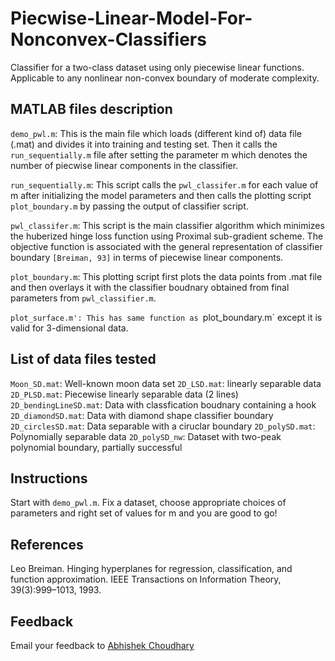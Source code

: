 # Piecwise-Linear-Model-For-Nonconvex-Classifiers
Classifier for a two-class dataset using only piecewise linear functions. Applicable to any nonlinear non-convex boundary of moderate complexity.

## MATLAB files description
`demo_pwl.m`: This is the main file which loads (different kind of) data file (.mat) and divides it into training and testing set. Then it calls the `run_sequentially.m` file after setting the parameter m which denotes the number of piecwise linear components in the classifier. 

`run_sequentially.m`: This script calls the `pwl_classifer.m` for each value of m after initializing the model parameters and then calls the plotting script `plot_boundary.m` by passing the output of classifier script. 

`pwl_classifer.m`: This script is the main classifier algorithm which minimizes the huberized hinge loss function using Proximal sub-gradient scheme. The objective function is associated with the general representation of classifier boundary `[Breiman, 93]` in terms of piecewise linear components. 

`plot_boundary.m`: This plotting script first plots the data points from .mat file and then overlays it with the classifier boudnary obtained from final parameters from `pwl_classifier.m`.

`plot_surface.m': This has same function as `plot_boundary.m` except it is valid for 3-dimensional data.

## List of data files tested
`Moon_SD.mat`: Well-known moon data set
`2D_LSD.mat`: linearly separable data
`2D_PLSD.mat`: Piecewise linearly separable data (2 lines)
`2D_bendingLineSD.mat`: Data with classfication boudnary containing a hook 
`2D_diamondSD.mat`: Data with diamond shape classifier boundary
`2D_circlesSD.mat`: Data separable with a ciruclar boundary
`2D_polySD.mat`: Polynomially separable data
`2D_polySD_nw`: Dataset with two-peak polynomial boundary, partially successful

## Instructions
Start with `demo_pwl.m`. Fix a dataset, choose appropriate choices of parameters and right set of values for m and you are good to go!

## References
Leo Breiman. Hinging hyperplanes for regression, classification, and function approximation. IEEE
Transactions on Information Theory, 39(3):999–1013, 1993.

## Feedback
Email your feedback to <a href="mailto:abhi.achoudhary@gmail.com">Abhishek Choudhary</a>
